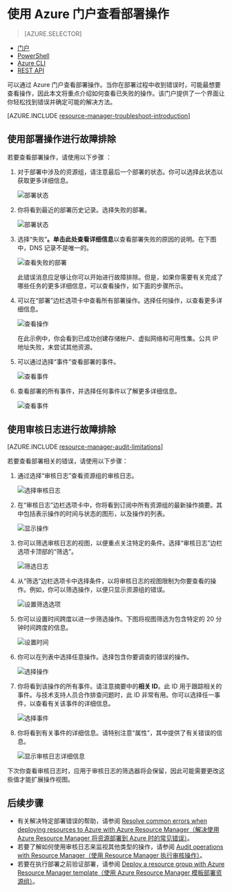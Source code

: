 <properties
   pageTitle="使用门户查看部署操作 | Azure"
   description="介绍如何使用 Azure 门户来检测 Resource Manager 部署中的错误。"
   services="azure-resource-manager,virtual-machines"
   documentationCenter=""
   tags="top-support-issue"
   authors="tfitzmac"
   manager="timlt"
   editor="tysonn"/>

<tags
   ms.service="azure-resource-manager"
   ms.date="06/15/2016"
   wacn.date="07/18/2016"/>

# 使用 Azure 门户查看部署操作

> [AZURE.SELECTOR]
- [门户](/documentation/articles/resource-manager-troubleshoot-deployments-portal/)
- [PowerShell](/documentation/articles/resource-manager-troubleshoot-deployments-powershell/)
- [Azure CLI](/documentation/articles/resource-manager-troubleshoot-deployments-cli/)
- [REST API](/documentation/articles/resource-manager-troubleshoot-deployments-rest/)

可以通过 Azure 门户查看部署操作。当你在部署过程中收到错误时，可能最想要查看操作，因此本文将重点介绍如何查看已失败的操作。该门户提供了一个界面让你轻松找到错误并确定可能的解决方法。

[AZURE.INCLUDE [resource-manager-troubleshoot-introduction](../../includes/resource-manager-troubleshoot-introduction.md)]

## 使用部署操作进行故障排除

若要查看部署操作，请使用以下步骤 ：

1. 对于部署中涉及的资源组，请注意最后一个部署的状态。你可以选择此状态以获取更多详细信息。

    ![部署状态](./media/resource-manager-troubleshoot-deployments-portal/deployment-status.png)

2. 你将看到最近的部署历史记录。选择失败的部署。

    ![部署状态](./media/resource-manager-troubleshoot-deployments-portal/select-deployment.png)

3. 选择“失败”**。单击此处查看详细信息**以查看部署失败的原因的说明。在下图中，DNS 记录不是唯一的。

    ![查看失败的部署](./media/resource-manager-troubleshoot-deployments-portal/view-error.png)

    此错误消息应足够让你可以开始进行故障排除。但是，如果你需要有关完成了哪些任务的更多详细信息，可以查看操作，如下面的步骤所示。

4. 可以在“部署”边栏选项卡中查看所有部署操作。选择任何操作，以查看更多详细信息。

    ![查看操作](./media/resource-manager-troubleshoot-deployments-portal/view-operations.png)

    在此示例中，你会看到已成功创建存储帐户、虚拟网络和可用性集。公共 IP 地址失败，未尝试其他资源。

5. 可以通过选择“事件”查看部署的事件。

    ![查看事件](./media/resource-manager-troubleshoot-deployments-portal/view-events.png)

6. 查看部署的所有事件，并选择任何事件以了解更多详细信息。

    ![查看事件](./media/resource-manager-troubleshoot-deployments-portal/see-all-events.png)

## 使用审核日志进行故障排除

[AZURE.INCLUDE [resource-manager-audit-limitations](../../includes/resource-manager-audit-limitations.md)]

若要查看部署相关的错误，请使用以下步骤：

1. 通过选择“审核日志”查看资源组的审核日志。

    ![选择审核日志](./media/resource-manager-troubleshoot-deployments-portal/select-audit-logs.png)

2. 在“审核日志”边栏选项卡中，你将看到订阅中所有资源组的最新操作摘要。其中包括表示操作的时间与状态的图形，以及操作的列表。

    ![显示操作](./media/resource-manager-troubleshoot-deployments-portal/audit-summary.png)

3. 你可以筛选审核日志的视图，以便重点关注特定的条件。选择“审核日志”边栏选项卡顶部的“筛选”。

    ![筛选日志](./media/resource-manager-troubleshoot-deployments-portal/filter-logs.png)

4. 从“筛选”边栏选项卡中选择条件，以将审核日志的视图限制为你要查看的操作。例如，你可以筛选操作，以便只显示资源组的错误。

    ![设置筛选选项](./media/resource-manager-troubleshoot-deployments-portal/set-filter.png)

5. 你可以设置时间跨度以进一步筛选操作。下图将视图筛选为包含特定的 20 分钟时间跨度的信息。

    ![设置时间](./media/resource-manager-troubleshoot-deployments-portal/select-time.png)

6. 你可以在列表中选择任意操作。选择包含你要调查的错误的操作。

    ![选择操作](./media/resource-manager-troubleshoot-deployments-portal/select-operation.png)
  
7. 你将看到该操作的所有事件。请注意摘要中的**相关 ID**。此 ID 用于跟踪相关的事件。与技术支持人员合作排查问题时，此 ID 非常有用。你可以选择任一事件，以查看有关该事件的详细信息。

    ![选择事件](./media/resource-manager-troubleshoot-deployments-portal/select-event.png)

8. 你将看到有关事件的详细信息。请特别注意“属性”，其中提供了有关错误的信息。

    ![显示审核日志详细信息](./media/resource-manager-troubleshoot-deployments-portal/audit-details.png)

下次你查看审核日志时，应用于审核日志的筛选器将会保留，因此可能需要更改这些值才能扩展操作视图。

## 后续步骤

- 有关解决特定部署错误的帮助，请参阅 [Resolve common errors when deploying resources to Azure with Azure Resource Manager（解决使用 Azure Resource Manager 将资源部署到 Azure 时的常见错误）](/documentation/articles/resource-manager-common-deployment-errors/)。
- 若要了解如何使用审核日志来监视其他类型的操作，请参阅 [Audit operations with Resource Manager（使用 Resource Manager 执行审核操作）](/documentation/articles/resource-group-audit/)。
- 若要在执行部署之前验证部署，请参阅 [Deploy a resource group with Azure Resource Manager template（使用 Azure Resource Manager 模板部署资源组）](/documentation/articles/resource-group-template-deploy/)。

<!---HONumber=Mooncake_0711_2016-->
